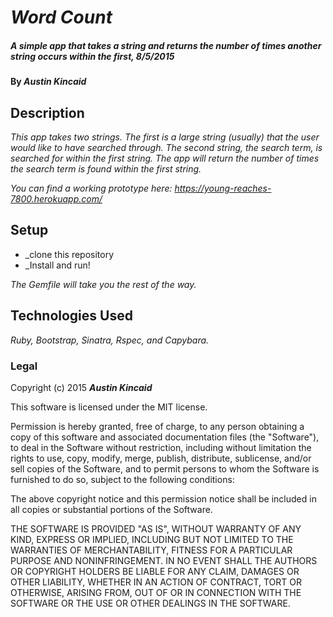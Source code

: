 # _Word Count_

##### _A simple app that takes a string and returns the number of times another string occurs within the first, 8/5/2015_

#### By _**Austin Kincaid**_

## Description

_This app takes two strings. The first is a large string (usually) that the user would like to have searched through. The second string, the search term, is searched for within the first string. The app will return the number of times the search term is found within the first string._

_You can find a working prototype here: https://young-reaches-7800.herokuapp.com/_

## Setup

* _clone this repository
* _Install and run!

_The Gemfile will take you the rest of the way._

## Technologies Used

_Ruby, Bootstrap, Sinatra, Rspec, and Capybara._

### Legal

Copyright (c) 2015 **_Austin Kincaid_**

This software is licensed under the MIT license.

Permission is hereby granted, free of charge, to any person obtaining a copy
of this software and associated documentation files (the "Software"), to deal
in the Software without restriction, including without limitation the rights
to use, copy, modify, merge, publish, distribute, sublicense, and/or sell
copies of the Software, and to permit persons to whom the Software is
furnished to do so, subject to the following conditions:

The above copyright notice and this permission notice shall be included in
all copies or substantial portions of the Software.

THE SOFTWARE IS PROVIDED "AS IS", WITHOUT WARRANTY OF ANY KIND, EXPRESS OR
IMPLIED, INCLUDING BUT NOT LIMITED TO THE WARRANTIES OF MERCHANTABILITY,
FITNESS FOR A PARTICULAR PURPOSE AND NONINFRINGEMENT. IN NO EVENT SHALL THE
AUTHORS OR COPYRIGHT HOLDERS BE LIABLE FOR ANY CLAIM, DAMAGES OR OTHER
LIABILITY, WHETHER IN AN ACTION OF CONTRACT, TORT OR OTHERWISE, ARISING FROM,
OUT OF OR IN CONNECTION WITH THE SOFTWARE OR THE USE OR OTHER DEALINGS IN
THE SOFTWARE.
